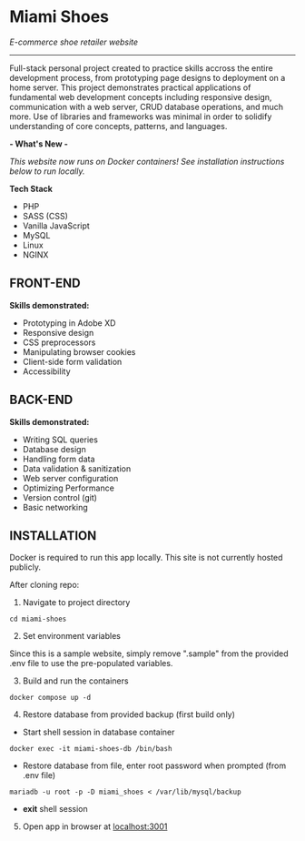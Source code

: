 # Miami Shoes
*E-commerce shoe retailer website*

---
Full-stack personal project created to practice skills accross the entire development process, from prototyping page designs to deployment on a home server. This project demonstrates practical applications of fundamental web development concepts including responsive design, communication with a web server, CRUD database operations, and much more. Use of libraries and frameworks was minimal in order to solidify understanding of core concepts, patterns, and languages.



**- What's New -**

*This website now runs on Docker containers! See installation instructions below to run locally.*

 

**Tech Stack**
- PHP
- SASS (CSS)
- Vanilla JavaScript
- MySQL
- Linux
- NGINX

## FRONT-END
**Skills demonstrated:**
- Prototyping in Adobe XD
- Responsive design
- CSS preprocessors
- Manipulating browser cookies
- Client-side form validation
- Accessibility

## BACK-END
**Skills demonstrated:**
- Writing SQL queries
- Database design
- Handling form data
- Data validation & sanitization
- Web server configuration
- Optimizing Performance
- Version control (git)
- Basic networking

## INSTALLATION
Docker is required to run this app locally. This site is not currently hosted publicly.

After cloning repo:

1. Navigate to project directory
```
cd miami-shoes
```
 
2. Set environment variables

Since this is a sample website, simply remove ".sample" from the provided .env file to use the pre-populated variables.
 
3. Build and run the containers
```
docker compose up -d
```
 
4. Restore database from provided backup (first build only)
- Start shell session in database container
```
docker exec -it miami-shoes-db /bin/bash
```
- Restore database from file, enter root password when prompted (from .env file)
```
mariadb -u root -p -D miami_shoes < /var/lib/mysql/backup
```
- **exit** shell session
 
5. Open app in browser at [localhost:3001](localhost:3001)
